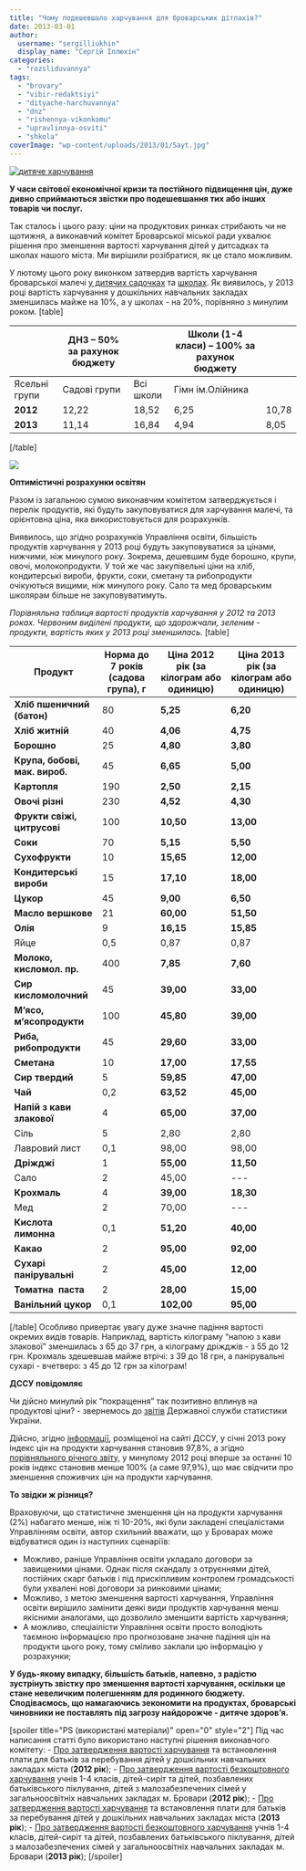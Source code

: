 ```yaml
---
title: "Чому подешевшало харчування для броварських дітлахів?"
date: 2013-03-01
author: 
  username: "sergilliukhin"
  display_name: "Сергій Іллюхін"
categories: 
  - "rozsliduvannya"
tags: 
  - "brovary"
  - "vibir-redaktsiyi"
  - "dityache-harchuvannya"
  - "dnz"
  - "rishennya-vikonkomu"
  - "upravlinnya-osviti"
  - "shkola"
coverImage: "wp-content/uploads/2013/01/Sayt.jpg"
---
```


[![](https://mpz.brovary.org/wp-content/uploads/2013/01/Sayt.jpg "дитяче харчування")](https://mpz.brovary.org/wp-content/uploads/2013/01/Sayt.jpg)

**У часи світової економічної кризи та постійного підвищення цін, дуже дивно сприймаються звістки про подешевшання тих або інших товарів чи послуг.**

Так сталось і цього разу: ціни на продуктових ринках стрибають чи не щотижня, а виконавчий комітет Броварської міської ради ухвалює рішення про зменшення вартості харчування дітей у дитсадках та школах нашого міста. Ми вирішили розібратися, як це стало можливим.

У лютому цього року виконком затвердив вартість харчування броварської малечі [у дитячих садочках](https://docs.brovary.org/p6774/12.02.2013/45) та [школах](https://docs.brovary.org/p6775/12.02.2013/44). Як виявилось, у 2013 році вартість харчування у дошкільних навчальних закладах зменшилась майже на 10%, а у школах - на 20%, порівняно з минулим роком. \[table\]

|   | **ДНЗ – 50% за рахунок бюджету** |  | **Школи (1-4 класи) – 100% за рахунок бюджету** |  |
| --- | --- | --- | --- | --- |
| Ясельні групи | Садові групи | Всі школи | Гімн ім.Олійника |
| **2012** | 12,22 | 18,52 | 6,25 | 10,78 |
| **2013** | 11,14 | 16,84 | 4,94 | 8,05 |

\[/table\]

[![](https://mpz.brovary.org/wp-content/uploads/2013/01/deti.png)](https://mpz.brovary.org/wp-content/uploads/2013/01/deti.png)

**Оптимістичні розрахунки освітян**

Разом із загальною сумою виконавчим комітетом затверджується і перелік продуктів, які будуть закуповуватися для харчування малечі, та орієнтовна ціна, яка використовується для розрахунків.

Виявилось, що згідно розрахунків Управління освіти, більшість продуктів харчування у 2013 році будуть закуповуватися за цінами, нижчими, ніж минулого року. Зокрема, дешевшим буде борошно, крупи, овочі, молокопродукти. У той же час закупівельні ціни на хліб, кондитерські вироби, фрукти, соки, сметану та рибопродукти очікуються вищими, ніж минулого року. Сало та мед броварським школярам більше не закуповуватимуть.

_Порівняльна таблиця вартості продуктів харчування у 2012 та 2013 роках. Червоним виділені продукти, що здорожчали, зеленим - продукти, вартість яких у 2013 році зменшилась._ \[table\]

| **Продукт** |   **Норма до 7 років (садова група), г**   |   **Ціна 2012 рік (за кілограм або одиницю)**   |   **Ціна 2013 рік **(за кілограм або одиницю)****   |
| --- | --- | --- | --- |
| **Хліб пшеничний (батон)** |   80   |   **5,25**   |   **6,20**   |
| **Хліб житній** |   40   |   **4,06**   |   **4,75**   |
| **Борошно** |   25   |   **4,80**   |   **3,80**   |
| **Крупа, бобові, мак. вироб.** |   45   |   **6,65**   |   **5,00**   |
| **Картопля** |   190   |   **2,50**   |   **2,15**   |
| **Овочі різні** |   230   |   **4,52**   |   **4,30**   |
| **Фрукти свіжі, цитрусові** |   100   |   **10,50**   |   **13,00**   |
| **Соки** |   70   |   **5,15**   |   **5,50**   |
| **Сухофрукти** |   10   |   **15,65**   |   **12,00**   |
| **Кондитерські вироби** |   15   |   **17,10**   |   **18,00**   |
| **Цукор** |   45   |   **9,00**   |   **6,50**   |
| **Масло вершкове** |   21   |   **60,00**   |   **51,50**   |
| **Олія** |   9   |   **16,15**   |   **15,85**   |
| Яйце |   0,5   |   0,87   |   0,87   |
| **Молоко, кисломол. пр.** |   400   |   **7,85**   |   **7,60**   |
| **Сир кисломолочний** |   45   |   **39,00**   |   **33,00**   |
| **М’ясо, м’ясопродукти** |   100   |   **45,80**   |   **39,00**   |
| **Риба, рибопродукти** |   45   |   **29,60**   |   **33,00**   |
| **Сметана** |   10   |   **17,00**   |   **17,55**   |
| **Сир твердий** |   5   |   **59,85**   |   **47,00**   |
| **Чай** |   0,2   |   **63,52**   |   **45,00**   |
| **Напій з кави злакової** |   4   |   **65,00**   |   **37,00**   |
| Сіль |   5   |   2,80   |   2,80   |
| Лавровий лист |   0,1   |   98,00   |   98,00   |
| **Дріжджі** |   1   |   **55,00**   |   **11,50**   |
| Сало |   2   |   45,00   |   \--- |
| **Крохмаль** |   4   |   **39,00**   |   **18,30**   |
| Мед |   2   |   70,00   |   \--- |
| **Кислота лимонна** |   0,1   |   **51,20**   |   **40,00**   |
| **Какао** |   2   |   **95,00**   |   **92,00**   |
| **Сухарі  панірувальні** |   2   |   **45,00**   |   **12,00**   |
| **Томатна  паста** |   2   |   **28,00**   |   **15,00**   |
| **Ванільний цукор** |   0,1   |   **102,00**   |   **95,00**   |

\[/table\] Особливо привертає увагу дуже значне падіння вартості окремих видів товарів. Наприклад, вартість кілограму “напою з кави злакової” зменшилась з 65 до 37 грн, а кілограму дріжджів - з 55 до 12 грн. Крохмаль здешевшав майже втрічі: з 39 до 18 грн, а панірувальні сухарі - вчетверо: з 45 до 12 грн за кілограм!

**ДССУ повідомляє**

Чи дійсно минулий рік “покращення” так позитивно вплинув на продуктові ціни? - звернемось до [звітів](https://ukrstat.org/uk/operativ/menu/menu_u/cit.htm) Державної служби статистики України.

Дійсно, згідно [інформації](https://ukrstat.org/uk/operativ/operativ2013/ct/is_c/isc_u/isc2013pp_u.htm), розміщеної на сайті ДССУ, у січні 2013 року індекс цін на продукти харчування становив 97,8%, а згідно [порівняльного річного звіту](https://ukrstat.org/uk/operativ/operativ2008/ct/cn_rik/icsR/iscR_u/isc_tp_rik_u.htm), у минулому 2012 році вперше за останні 10 років індекс становив менше 100% (а саме 97,9%), що має свідчити про зменшення споживчих цін на продукти харчування.

**То звідки ж різниця?**

Враховуючи, що статистичне зменшення цін на продукти харчування (2%) набагато менше, ніж ті 10-20%, які були закладені спеціалістами Управлінням освіти, автор схильний вважати, що у Броварах може відбуватися один із наступних сценаріїв:

- Можливо, раніше Управління освіти укладало договори за завищеними цінами. Однак після скандалу з отруєннями дітей, постійних скарг батьків і під прискіпливим контролем громадськості були ухвалені нові договори за ринковими цінами;
- Можливо, з метою зменшення вартості харчування, Управління освіти вирішило замінити деякі види продуктів харчування менш якісними аналогами, що дозволило зменшити вартість харчування;
- А можливо, спеціаілісти Управління освіти просто володіють таємною інформацією про прогнозоване значне падіння цін на продукти цього року, тому сміливо заклали цю інформацію у розрахунки;

**У будь-якому випадку, більшість батьків, напевно, з радістю зустрінуть звістку про зменшення вартості харчування, оскільки це стане невеличким полегшенням для родинного бюджету. Сподіваємось, що намагаючись зекономити на продуктах, броварські чиновники не поставлять під загрозу найдорожче - дитяче здоров’я.**

\[spoiler title="PS (використані матеріали)" open="0" style="2"\] Під час написання статті було використано наступні рішення виконавчого комітету: - [Про затвердження вартості харчування](https://docs.brovary.org/p6493/27.01.2012/39) та встановлення плати для батьків за перебування дітей у дошкільних навчальних закладах міста (**2012 рік**); - [Про затвердження вартості безкоштовного харчування](https://docs.brovary.org/p594/27.01.2012/40) учнів 1-4 класів, дітей-сиріт та дітей, позбавлених батьківського піклування, дітей з малозабезпечених сімей у загальноосвітніх навчальних закладах м. Бровари (**2012 рік**); - [Про затвердження вартості харчування](https://docs.brovary.org/p6774/12.02.2013/45) та встановлення плати для батьків за перебування дітей у дошкільних навчальних закладах міста (**2013 рік**); - [Про затвердження вартості безкоштовного харчування](https://docs.brovary.org/p6775/12.02.2013/44) учнів 1-4 класів, дітей-сиріт та дітей, позбавлених батьківського піклування, дітей з малозабезпечених сімей у загальноосвітніх навчальних закладах м. Бровари (**2013 рік**); \[/spoiler\]

